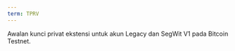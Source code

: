 ```yaml
---
term: TPRV
---
```


Awalan kunci privat ekstensi untuk akun Legacy dan SegWit V1 pada Bitcoin Testnet.